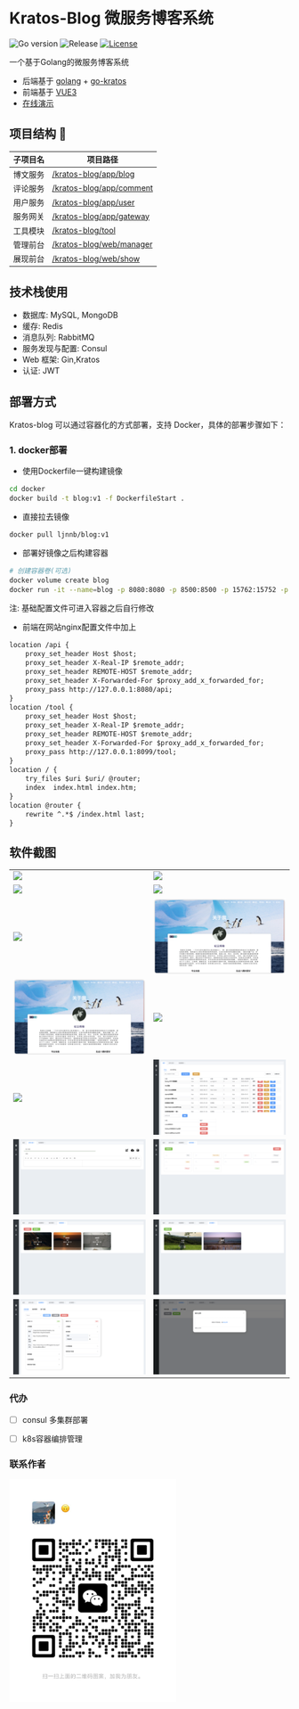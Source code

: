 # Kratos-Blog 微服务博客系统
<div>

![Go version](https://img.shields.io/badge/go-%3E%3Dv1.18-9cf)
![Release](https://img.shields.io/badge/release-1.1-green.svg)
[![License](https://img.shields.io/badge/license-MIT-blue.svg)](LICENSE)
</div>
一个基于Golang的微服务博客系统

- 后端基于 [golang](https://go.dev/) + [go-kratos](https://go-kratos.dev/)
- 前端基于 [VUE3](https://vuejs.org/) 
- [在线演示](https://lllcnm.cn)
## 项目结构 🧐

| 子项目名 | 项目路径                                      |
|------|-------------------------------------------|
| 博文服务 | [/kratos-blog/app/blog](./app/blog)       |
| 评论服务 | [/kratos-blog/app/comment](./app/comment) |
| 用户服务 | [/kratos-blog/app/user](./app/user)       |
| 服务网关 | [/kratos-blog/app/gateway](./app/gateway) |
| 工具模块 | [/kratos-blog/tool](./tool/README.md)     |
| 管理前台 | [/kratos-blog/web/manager](./web/manager) |
| 展现前台 | [/kratos-blog/web/show](./web/show)       |


## 技术栈使用
- 数据库: MySQL, MongoDB
- 缓存: Redis
- 消息队列: RabbitMQ
- 服务发现与配置: Consul
- Web 框架: Gin,Kratos
- 认证: JWT
## 部署方式

Kratos-blog 可以通过容器化的方式部署，支持 Docker，具体的部署步骤如下：

### 1. docker部署
- 使用Dockerfile一键构建镜像
``` bash
cd docker
docker build -t blog:v1 -f DockerfileStart .
```
- 直接拉去镜像
``` bash
docker pull ljnnb/blog:v1
```
- 部署好镜像之后构建容器
``` bash
# 创建容器卷(可选)
docker volume create blog
docker run -it --name=blog -p 8080:8080 -p 8500:8500 -p 15762:15752 -p 23306:3306 -p 26379:6379 -p 8099:8099 -v blog:/root/hongDou -d ljnnb/blog:v1
```
注: 基础配置文件可进入容器之后自行修改
- 前端在网站nginx配置文件中加上
``` nginx
location /api {
    proxy_set_header Host $host;
    proxy_set_header X-Real-IP $remote_addr;
    proxy_set_header REMOTE-HOST $remote_addr;
    proxy_set_header X-Forwarded-For $proxy_add_x_forwarded_for;
    proxy_pass http://127.0.0.1:8080/api;
}
location /tool {
    proxy_set_header Host $host;
    proxy_set_header X-Real-IP $remote_addr;
    proxy_set_header REMOTE-HOST $remote_addr;
    proxy_set_header X-Forwarded-For $proxy_add_x_forwarded_for;
    proxy_pass http://127.0.0.1:8099/tool;
}
location / {
    try_files $uri $uri/ @router;
    index  index.html index.htm;
}
location @router {
    rewrite ^.*$ /index.html last;
}
```
## 软件截图
<table>
    <tr>
        <td><img src="static/iShot_2024-04-26_22.08.07.png"/></td>
        <td><img src="static/iShot_2024-04-26_22.10.14.png"/></td>
    </tr>
    <tr>
        <td><img src="static/iShot_2024-04-26_22.10.43.png"/></td>
        <td><img src="static/iShot_2024-04-26_22.11.06.png"/></td>
    </tr>
    <tr>
        <td><img src="static/iShot_2024-04-26_22.11.26.png"/></td>
        <td><img src="static/iShot_2024-04-26_22.11.44.png"/></td>
    </tr>
    <tr>
        <td><img src="static/iShot_2024-04-26_22.11.44.png"/></td>
        <td><img src="static/iShot_2024-04-26_22.12.20.png"/></td>
    </tr>
    <tr>
        <td><img src="static/iShot_2024-04-26_22.12.40.png"/></td>
        <td><img src="static/b1.png"/></td>
    </tr>
    <tr>
        <td><img src="static/b3.png"/></td>
        <td><img src="static/b4.png"/></td>
    </tr>
     <tr>
        <td><img src="static/b5.png"/></td>
        <td><img src="static/b6.png"/></td>
    </tr>
   <tr>
        <td><img src="static/b7.png"/></td>
        <td><img src="static/b8.png"/></td>
    </tr>
</table>

### 代办
- [ ] consul 多集群部署
- [ ] k8s容器编排管理


### 联系作者
<img src="static/img.png" style="width: 300px;height: 400px;"/></td>